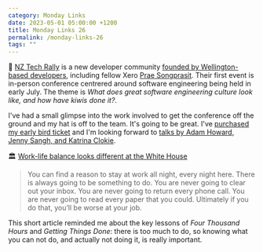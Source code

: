```yaml
---
category: Monday Links
date: 2023-05-01 05:00:00 +1200
title: Monday Links 26
permalink: /monday-links-26
tags: ""
---
```


🚀 [NZ Tech Rally](https://nztechrally.com/) is a new developer community [founded by Wellington-based developers](https://nztechrally.com/about/), including fellow Xero [Prae Songprasit](https://praesongprasit.com/). Their first event is in-person conference centrered around software engineering being held in early July. The theme is *What does great software engineering culture look like, and how have kiwis done it?*. 

I've had a small glimpse into the work involved to get the conference off the ground and my hat is off to the team. It's going to be great. I've [purchased my early bird ticket](https://nztechrally2023.lilregie.com/booking/attendees/new) and I'm looking forward to [talks by Adam Howard, Jenny Sangh, and Katrina Clokie](https://nztechrally.com/schedule/).

🏛️ [Work-life balance looks different at the White House](https://time.com/4631751/white-house-trump-obama-work-life-balance/) 

> You can find a reason to stay at work all night, every night here. There is always going to be something to do. You are never going to clear out your inbox. You are never going to return every phone call. You are never going to read every paper that you could. Ultimately if you do that, you’ll be worse at your job. 

This short article reminded me about the key lessons of *Four Thousand Hours* and *Getting Things Done*: there is too much to do, so knowing what you can not do, and actually not doing it, is really important.